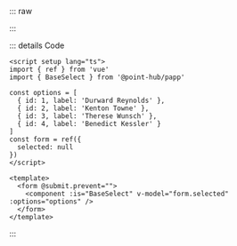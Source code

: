 ::: raw

<ClientOnly>
  <SelectExample />
</ClientOnly>

:::

::: details Code

```vue
<script setup lang="ts">
import { ref } from 'vue'
import { BaseSelect } from '@point-hub/papp'

const options = [
  { id: 1, label: 'Durward Reynolds' },
  { id: 2, label: 'Kenton Towne' },
  { id: 3, label: 'Therese Wunsch' },
  { id: 4, label: 'Benedict Kessler' }
]
const form = ref({
  selected: null
})
</script>

<template>
  <form @submit.prevent="">
    <component :is="BaseSelect" v-model="form.selected" :options="options" />
  </form>
</template>
```

:::
